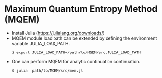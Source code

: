 # Maximum Quantum Entropy Method (MQEM)
* Install Julia (https://julialang.org/downloads/)
* MQEM module load path can be extended by defining the environment variable JULIA_LOAD_PATH.
  ```ShellSession
  $ export JULIA_LOAD_PATH=/path/to/MQEM/src:JULIA_LOAD_PATH
  ```
* One can perform MQEM for analytic continuation continuation.
  ```ShellSession
  $ julia  path/to/MQEM/src/mem.jl
  ```
